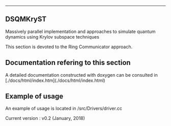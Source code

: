 <hr>
<h2>DSQMKryST</h2>

Massively parallel implementation and approaches to simulate quantum dynamics using Krylov subspace techniques

This section is devoted to the Ring Communicator approach.

<h2>Documentation refering to this section</h2>
A detailed documentation constructed with doxygen can be consulted in [./docs/html/index.htm](./docs/html/index.html)

<h2>Example of usage</h2>
An example of usage is located in /src/Drivers/driver.cc

Current version    : v0.2 (January, 2018)
